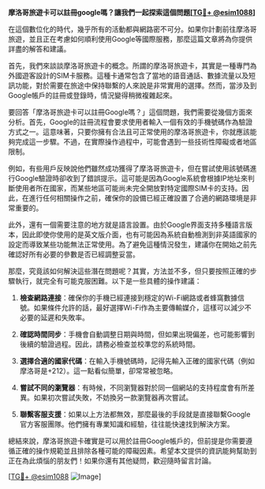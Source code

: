 **摩洛哥旅遊卡可以註冊google嗎？讓我們一起探索這個問題[[TG💪+ @esim1088](https://t.me/s/esim1088)]**

在這個數位化的時代，幾乎所有的活動都與網路密不可分。如果你計劃前往摩洛哥旅遊，並且正在考慮如何順利使用Google等國際服務，那麼這篇文章將為你提供詳盡的解答和建議。

首先，我們來談談摩洛哥旅遊卡的概念。所謂的摩洛哥旅遊卡，其實是一種專門為外國遊客設計的SIM卡服務。這種卡通常包含了當地的語音通話、數據流量以及短訊功能，對於需要在旅途中保持聯繫的人來說是非常實用的選擇。然而，當涉及到Google帳戶的註冊或登錄時，情況變得稍微複雜起來。

要回答「摩洛哥旅遊卡可以註冊Google嗎？」這個問題，我們需要從幾個方面來分析。首先，Google的註冊流程會要求使用者輸入一個有效的手機號碼作為驗證方式之一。這意味著，只要你擁有合法且可正常使用的摩洛哥旅遊卡，你就應該能夠完成這一步驟。不過，在實際操作過程中，可能會遇到一些技術性障礙或者地區限制。

例如，有些用戶反映說他們雖然成功獲得了摩洛哥旅遊卡，但在嘗試使用該號碼進行Google驗證時卻收到了錯誤提示。這可能是因為Google系統會根據IP地址來判斷使用者所在國家，而某些地區可能尚未完全開放對特定國際SIM卡的支持。因此，在進行任何相關操作之前，確保你的設備已經正確設置了合適的網路環境是非常重要的。

此外，還有一個需要注意的地方就是語言設置。由於Google界面支持多種語言版本，因此即使你使用的是英文版介面，也有可能因為系統自動檢測到非英語國家的設定而導致某些功能無法正常使用。為了避免這種情況發生，建議你在開始之前先確認好所有必要的參數是否已經調整妥當。

那麼，究竟該如何解決這些潛在問題呢？其實，方法並不多，但只要按照正確的步驟執行，就完全有可能克服困難。以下是一些具體的操作建議：

1. **檢查網路連接**：確保你的手機已經連接到穩定的Wi-Fi網路或者蜂窩數據信號。如果條件允許的話，最好選擇Wi-Fi作為主要傳輸媒介，這樣可以減少不必要的延遲和失敗率。
   
2. **確認時間同步**：手機會自動調整日期與時間，但如果出現偏差，也可能影響到後續的驗證過程。因此，請務必檢查並校準您的系統時間。

3. **選擇合適的國家代碼**：在輸入手機號碼時，記得先輸入正確的國家代碼（例如摩洛哥是+212）。這一點看似簡單，卻常常被忽略。

4. **嘗試不同的瀏覽器**：有時候，不同瀏覽器對於同一個網站的支持程度會有所差異。如果初次嘗試失敗，不妨換另一款瀏覽器再次嘗試。

5. **聯繫客服支援**：如果以上方法都無效，那麼最後的手段就是直接聯繫Google官方客服團隊。他們擁有專業知識和經驗，往往能快速找到解決方案。

總結來說，摩洛哥旅遊卡確實是可以用於註冊Google帳戶的，但前提是你需要遵循正確的操作規範並且排除各種可能的障礙因素。希望本文提供的資訊能夠幫助到正在為此煩惱的朋友們！如果你還有其他疑問，歡迎隨時留言討論。

[[TG💪+ @esim1088](https://t.me/s/esim1088) ![Image](https://i.postimg.cc/4NQfJmqS/Snipaste-2025-05-13-00-14-12.png)]